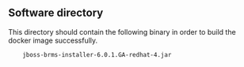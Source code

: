 ## Software directory
This directory should contain the following binary in order to build the docker image successfully.

		jboss-brms-installer-6.0.1.GA-redhat-4.jar
